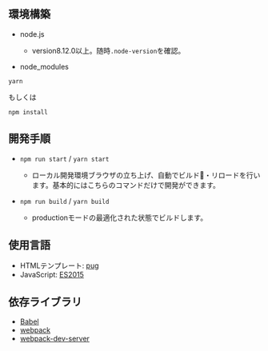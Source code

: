 ## 環境構築

- node.js
    - version8.12.0以上。随時`.node-version`を確認。

- node_modules

```
yarn
```
もしくは
```
npm install
```

## 開発手順

- `npm run start` / `yarn start`
    - ローカル開発環境ブラウザの立ち上げ、自動でビルド・リロードを行います。基本的にはこちらのコマンドだけで開発ができます。

- `npm run build` / `yarn build`
    - productionモードの最適化された状態でビルドします。


## 使用言語

- HTMLテンプレート: [pug](https://pugjs.org/api/getting-started.html)
- JavaScript: [ES2015](https://babeljs.io/docs/en/learn)

## 依存ライブラリ

- [Babel](https://babeljs.io/)
- [webpack](https://webpack.js.org/)
- [webpack-dev-server](https://github.com/webpack/webpack-dev-server)